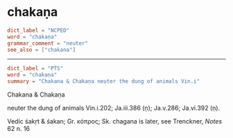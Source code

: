 # chakaṇa

``` toml
dict_label = "NCPED"
word = "chakaṇa"
grammar_comment = "neuter"
see_also = ["chakana"]
```

--------------------

``` toml
dict_label = "PTS"
word = "chakaṇa"
summary = "Chakana & Chakaṇa neuter the dung of animals Vin.i"
```

Chakana & Chakaṇa

neuter the dung of animals Vin.i.202; Ja.iii.386 (ṇ); Ja.v.286; Ja.vi.392 (ṇ).

Vedic śakṛt & śakan; Gr. κόπρος; Sk. chagana is later, see Trenckner, *Notes* 62 n. 16

